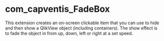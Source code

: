 # com_capventis_FadeBox
This extension creates an on-screen clickable item that you can use to hide and then show a QlikView object (including containers).  The show effect is to fade the object in from up, down, left or right at a set speed.
